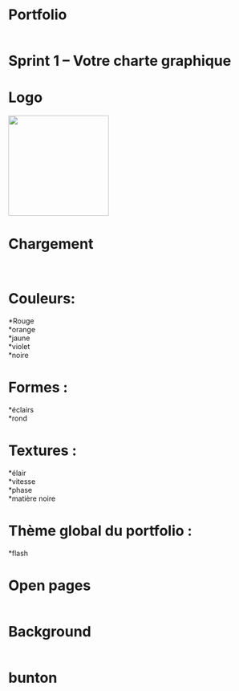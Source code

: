 # Portfolio
<a href="https://zupimages.net/viewer.php?id=20/33/dyuc.png"><img src="https://zupimages.net/up/20/33/dyuc.png" alt="" /></a>
<h1>Sprint 1 – Votre charte graphique</h1>  

# Logo
<a href="https://zupimages.net/viewer.php?id=20/28/nwr7.jpg"><img src="https://zupimages.net/up/20/28/nwr7.jpg" alt="" width="200" heigth="200"/></a>

# Chargement  
<a href="https://zupimages.net/viewer.php?id=20/28/i498.gif"><img src="https://zupimages.net/up/20/28/i498.gif" alt="" /></a>
<a href="https://zupimages.net/viewer.php?id=20/28/gyyb.gif"><img src="https://zupimages.net/up/20/28/gyyb.gif" alt="" /></a>

# Couleurs: 
*Rouge  
*orange  
*jaune  
*violet  
*noire  
# Formes :  
*éclairs    
*rond  
# Textures :  
*élair    
*vitesse    
*phase  
*matière noire  
# Thème global du portfolio :   
*flash  

# Open pages  
<a href="https://zupimages.net/viewer.php?id=20/28/1twt.gif"><img src="https://zupimages.net/up/20/28/1twt.gif" alt="" /></a>

# Background
<a href="https://zupimages.net/viewer.php?id=20/28/p2s7.jpg"><img src="https://zupimages.net/up/20/28/p2s7.jpg" alt="" /></a>

# bunton  
<a href="https://zupimages.net/viewer.php?id=20/28/wxec.jpeg"><img src="https://zupimages.net/up/20/28/wxec.jpeg" alt="" /></a>
